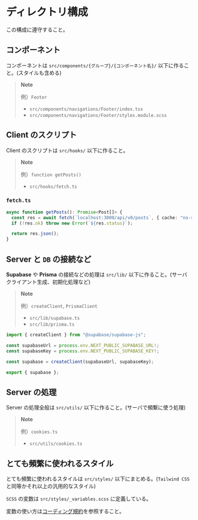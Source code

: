 # ディレクトリ構成

この構成に遵守すること。

## コンポーネント

コンポーネントは `src/components/{グループ}/{コンポーネント名}/` 以下に作ること。(スタイルも含める)

> **Note**
>
> 例）`Footer`
>
> - `src/components/navigations/Footer/index.tsx`
> - `src/components/navigations/Footer/styles.module.scss`

## **Client** のスクリプト

Client のスクリプトは `src/hooks/` 以下に作ること。

> **Note**
>
> 例）`function getPosts()`
>
> - `src/hooks/fetch.ts`

### `fetch.ts`

```ts
async function getPosts(): Promise<Post[]> {
  const res = await fetch(`localhost:3000/api/v0/posts`, { cache: "no-store" });
  if (!res.ok) throw new Error(`${res.status}`);

  return res.json();
}
```

## **Server** と `DB` の接続など

**Supabase** や **Prisma** の接続などの処理は `src/lib/` 以下に作ること。(サーバクライアント生成、初期化処理など)

> **Note**
>
> 例）`createClient`, `PrismaClient`
>
> - `src/lib/supabase.ts`
> - `src/lib/prisma.ts`

```ts
import { createClient } from "@supabase/supabase-js";

const supabaseUrl = process.env.NEXT_PUBLIC_SUPABASE_URL!;
const supabaseKey = process.env.NEXT_PUBLIC_SUPABASE_KEY!;

const supabase = createClient(supabaseUrl, supabaseKey);

export { supabase };
```

## **Server** の処理

Server の処理全般は `src/utils/` 以下に作ること。(サーバで頻繫に使う処理)

> **Note**
>
> 例）`cookies.ts`
>
> - `src/utils/cookies.ts`

## とても頻繁に使われるスタイル

とても頻繁に使われるスタイルは `src/styles/` 以下にまとめる。(`Tailwind CSS`と同等かそれ以上の汎用的なスタイル)

`SCSS` の変数は `src/styles/_variables.scss` に定義している。

変数の使い方は[コーディング規約](./CODING.md#スタイル)を参照すること。
